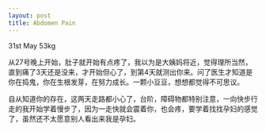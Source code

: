 ```yaml
---
layout: post
title: Abdomen Pain
---
```

31st May 53kg

从27号晚上开始，肚子就开始有点疼了，我以为是大姨妈将近，觉得理所当然，直到痛了3天还是没来，才开始但心了，到第4天就测出你来。问了医生才知道是你在捣鬼，你在生根发芽，在努力成长。一颗小豆豆，想想都觉得不可思议。

自从知道你的存在，这两天走路都小心了，台阶，障碍物都特别注意，一向快步行走的我开始学着慢步了，因为一走快就会震着你，也会疼，要学着找找孕妇的感觉了，虽然还不太愿意别人看出来我是孕妇。